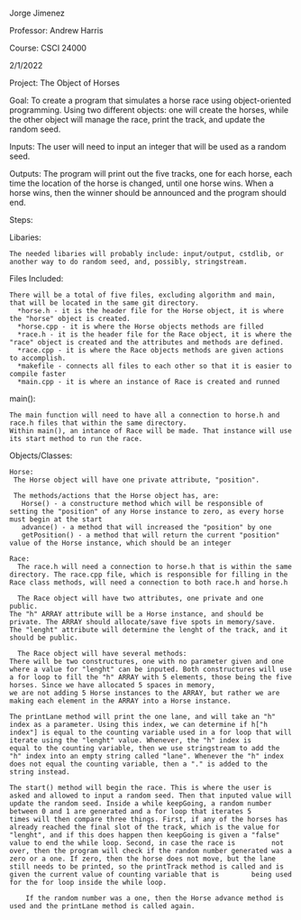 Jorge Jimenez

Professor: Andrew Harris

Course: CSCI 24000

2/1/2022

Project: The Object of Horses

Goal: To create a program that simulates a horse race using object-oriented programming. Using two different objects: one will create the horses, while the other object will manage the race, print the track, and update the 
random seed.

Inputs: The user will need to input an integer that will be used as a random seed.

Outputs: The program will print out the five tracks, one for each horse, each time the location of the horse is changed, until one horse wins. When a horse wins, then the winner should be announced and the program should end.

Steps:

  Libaries:

    The needed libaries will probably include: input/output, cstdlib, or another way to do random seed, and, possibly, stringstream.

  Files Included:

    There will be a total of five files, excluding algorithm and main, that will be located in the same git directory. 
      *horse.h - it is the header file for the Horse object, it is where the "horse" object is created.
      *horse.cpp - it is where the Horse objects methods are filled
      *race.h - it is the header file for the Race object, it is where the "race" object is created and the attributes and methods are defined.
      *race.cpp - it is where the Race objects methods are given actions to accomplish.
      *makefile - connects all files to each other so that it is easier to compile faster
      *main.cpp - it is where an instance of Race is created and runned

  main():

    The main function will need to have all a connection to horse.h and race.h files that within the same directory. 
    Within main(), an intance of Race will be made. That instance will use its start method to run the race.

  Objects/Classes:

    Horse:
     The Horse object will have one private attribute, "position".

     The methods/actions that the Horse object has, are:
       Horse() - a constructure method which will be responsible of setting the "position" of any Horse instance to zero, as every horse must begin at the start
       advance() - a method that will increased the "position" by one
       getPosition() - a method that will return the current "position" value of the Horse instance, which should be an integer

    Race:
      The race.h will need a connection to horse.h that is within the same directory. The race.cpp file, which is responsible for filling in the Race class methods, will need a connection to both race.h and horse.h
      
      The Race object will have two attributes, one private and one public.
	The "h" ARRAY attribute will be a Horse instance, and should be private. The ARRAY should allocate/save five spots in memory/save. 
	The "lenght" attribute will determine the lenght of the track, and it should be public.

      The Race object will have several methods:
	There will be two constructures, one with no parameter given and one where a value for "lenght" can be inputed. Both constructures will use a for loop to fill the "h" ARRAY with 5 elements, those being the five horses. Since we have allocated 5 spaces in memory,
	we are not adding 5 Horse instances to the ARRAY, but rather we are making each element in the ARRAY into a Horse instance.

	The printLane method will print the one lane, and will take an "h" index as a parameter. Using this index, we can determine if h["h index"] is equal to the counting variable used in a for loop that will iterate using the "lenght" value. Whenever, the "h" index is        equal to the counting variable, then we use stringstream to add the "h" index into an empty string called "lane". Whenever the "h" index does not equal the counting variable, then a "." is added to the string instead.

	The start() method will begin the race. This is where the user is asked and allowed to input a random seed. Then that inputed value will update the random seed. Inside a while keepGoing, a random number between 0 and 1 are generated and a for loop that iterates 5        times will then compare three things. First, if any of the horses has already reached the final slot of the track, which is the value for "lenght", and if this does happen then keepGoing is given a "false" value to end the while loop. Second, in case the race is         not over, then the program will check if the random number generated was a zero or a one. If zero, then the horse does not move, but the lane still needs to be printed, so the printTrack method is called and is given the current value of counting variable that is        being used for the for loop inside the while loop.

        If the random number was a one, then the Horse advance method is used and the printLane method is called again. 



	        
